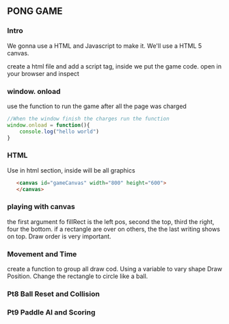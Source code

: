 ## PONG GAME 

### Intro
We gonna use a HTML and Javascript to make it.
We'll use a HTML 5 canvas.

create a html file and add a script tag, inside we put the game code.
open in your browser and inspect

### window. onload
use the function to run the game after all the page was charged
```js
//When the window finish the charges run the function
window.onload = function(){
    console.log("hello world")
}
```
### HTML <canvas>
Use in html section, inside will be all graphics 
```html
   <canvas id="gameCanvas" width="800" height="600">
   </canvas> 
```

### playing with canvas

the first argument fo fillRect is the left pos, second the top, third the right, four the bottom.
if a rectangle are over on others, the the last writing shows on top. Draw order is very important.

### Movement and Time

create a function to group all draw cod.
Using a variable to vary shape Draw Position.
Change the rectangle to circle like a ball.

### Pt8 Ball Reset and Collision

### Pt9 Paddle AI and Scoring



